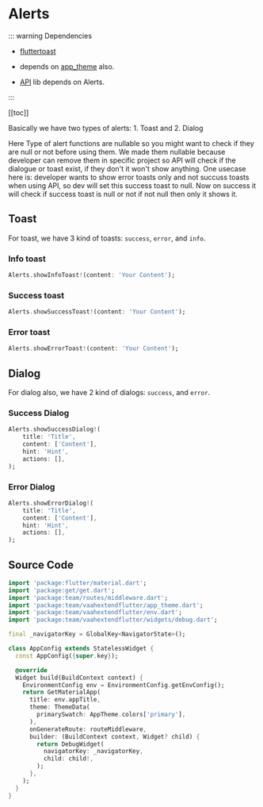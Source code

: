 # Alerts

::: warning Dependencies

- [fluttertoast](https://pub.dev/packages/fluttertoast)

- depends on [app_theme](../apptheme.md) also.

- [API](../services/api.md) lib depends on Alerts.

:::

[[toc]]

Basically we have two types of alerts: 1. Toast and 2. Dialog

Here Type of alert functions are nullable so you might want to check if they are null or not before using them. We made them nullable because developer can remove them in specific project so API will check if the dialogue or toast exist, if they don't it won't show anything. One usecase here is: developer wants to show error toasts only and not succuss toasts when using API, so dev will set this success toast to null. Now on success it will check if success toast is null or not if not null then only it shows it.

## Toast

For toast, we have 3 kind of toasts: `success`, `error`, and `info`.

### Info toast

```dart
Alerts.showInfoToast!(content: 'Your Content');
```

### Success toast

```dart
Alerts.showSuccessToast!(content: 'Your Content');
```

### Error toast

```dart
Alerts.showErrorToast!(content: 'Your Content');
```

## Dialog

For dialog also, we have 2 kind of dialogs: `success`, and `error`.

### Success Dialog

```dart
Alerts.showSuccessDialog!(
    title: 'Title',
    content: ['Content'],
    hint: 'Hint',
    actions: [],
);
```

### Error Dialog

```dart
Alerts.showErrorDialog!(
    title: 'Title',
    content: ['Content'],
    hint: 'Hint',
    actions: [],
);
```

## Source Code

```dart
import 'package:flutter/material.dart';
import 'package:get/get.dart';
import 'package:team/routes/middleware.dart';
import 'package:team/vaahextendflutter/app_theme.dart';
import 'package:team/vaahextendflutter/env.dart';
import 'package:team/vaahextendflutter/widgets/debug.dart';

final _navigatorKey = GlobalKey<NavigatorState>();

class AppConfig extends StatelessWidget {
  const AppConfig({super.key});

  @override
  Widget build(BuildContext context) {
    EnvironmentConfig env = EnvironmentConfig.getEnvConfig();
    return GetMaterialApp(
      title: env.appTitle,
      theme: ThemeData(
        primarySwatch: AppTheme.colors['primary'],
      ),
      onGenerateRoute: routeMiddleware,
      builder: (BuildContext context, Widget? child) {
        return DebugWidget(
          navigatorKey: _navigatorKey,
          child: child!,
        );
      },
    );
  }
}
```